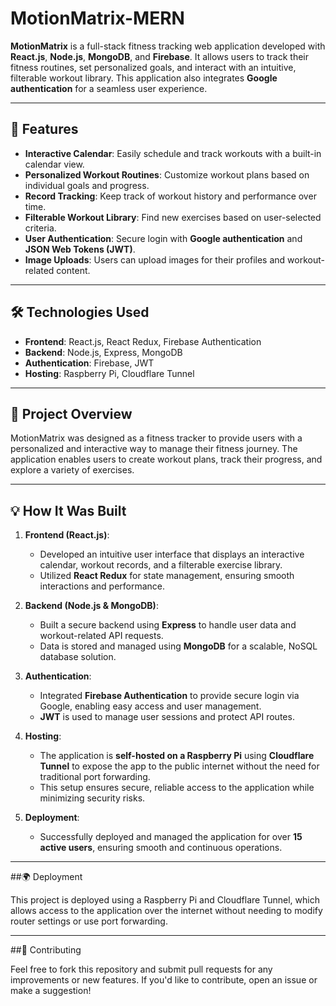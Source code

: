 # MotionMatrix-MERN

**MotionMatrix** is a full-stack fitness tracking web application developed with **React.js**, **Node.js**, **MongoDB**, and **Firebase**. It allows users to track their fitness routines, set personalized goals, and interact with an intuitive, filterable workout library. This application also integrates **Google authentication** for a seamless user experience.

---

## 🚀 Features

- **Interactive Calendar**: Easily schedule and track workouts with a built-in calendar view.
- **Personalized Workout Routines**: Customize workout plans based on individual goals and progress.
- **Record Tracking**: Keep track of workout history and performance over time.
- **Filterable Workout Library**: Find new exercises based on user-selected criteria.
- **User Authentication**: Secure login with **Google authentication** and **JSON Web Tokens (JWT)**.
- **Image Uploads**: Users can upload images for their profiles and workout-related content.

---

## 🛠️ Technologies Used

- **Frontend**: React.js, React Redux, Firebase Authentication
- **Backend**: Node.js, Express, MongoDB
- **Authentication**: Firebase, JWT
- **Hosting**: Raspberry Pi, Cloudflare Tunnel

---

## 📖 Project Overview

MotionMatrix was designed as a fitness tracker to provide users with a personalized and interactive way to manage their fitness journey. The application enables users to create workout plans, track their progress, and explore a variety of exercises.

---

## 💡 How It Was Built

1. **Frontend (React.js)**: 
   - Developed an intuitive user interface that displays an interactive calendar, workout records, and a filterable exercise library.
   - Utilized **React Redux** for state management, ensuring smooth interactions and performance.

2. **Backend (Node.js & MongoDB)**: 
   - Built a secure backend using **Express** to handle user data and workout-related API requests.
   - Data is stored and managed using **MongoDB** for a scalable, NoSQL database solution.

3. **Authentication**: 
   - Integrated **Firebase Authentication** to provide secure login via Google, enabling easy access and user management.
   - **JWT** is used to manage user sessions and protect API routes.

4. **Hosting**: 
   - The application is **self-hosted on a Raspberry Pi** using **Cloudflare Tunnel** to expose the app to the public internet without the need for traditional port forwarding.
   - This setup ensures secure, reliable access to the application while minimizing security risks.

5. **Deployment**: 
   - Successfully deployed and managed the application for over **15 active users**, ensuring smooth and continuous operations.

---

##🌍 Deployment

This project is deployed using a Raspberry Pi and Cloudflare Tunnel, which allows access to the application over the internet without needing to modify router settings or use port forwarding.

---
##🤝 Contributing

Feel free to fork this repository and submit pull requests for any improvements or new features. If you'd like to contribute, open an issue or make a suggestion!

